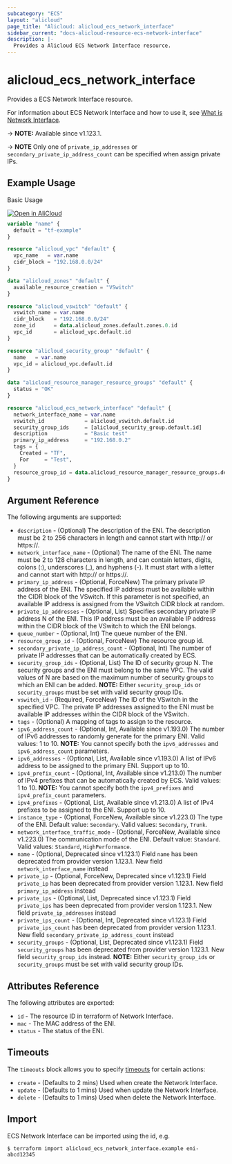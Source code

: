 ```yaml
---
subcategory: "ECS"
layout: "alicloud"
page_title: "Alicloud: alicloud_ecs_network_interface"
sidebar_current: "docs-alicloud-resource-ecs-network-interface"
description: |-
  Provides a Alicloud ECS Network Interface resource.
---
```


# alicloud_ecs_network_interface

Provides a ECS Network Interface resource.

For information about ECS Network Interface and how to use it, see [What is Network Interface](https://www.alibabacloud.com/help/en/doc-detail/58504.htm).

-> **NOTE:** Available since v1.123.1.

-> **NOTE** Only one of `private_ip_addresses` or `secondary_private_ip_address_count` can be specified when assign private IPs. 

## Example Usage

Basic Usage

<div style="display: block;margin-bottom: 40px;"><div class="oics-button" style="float: right;position: absolute;margin-bottom: 10px;">
  <a href="https://api.aliyun.com/terraform?resource=alicloud_ecs_network_interface&exampleId=424f8531-e314-8cfb-bb6e-ea1f70e0c71274f18f45&activeTab=example&spm=docs.r.ecs_network_interface.0.424f8531e3&intl_lang=EN_US" target="_blank">
    <img alt="Open in AliCloud" src="https://img.alicdn.com/imgextra/i1/O1CN01hjjqXv1uYUlY56FyX_!!6000000006049-55-tps-254-36.svg" style="max-height: 44px; max-width: 100%;">
  </a>
</div></div>

```terraform
variable "name" {
  default = "tf-example"
}

resource "alicloud_vpc" "default" {
  vpc_name   = var.name
  cidr_block = "192.168.0.0/24"
}

data "alicloud_zones" "default" {
  available_resource_creation = "VSwitch"
}

resource "alicloud_vswitch" "default" {
  vswitch_name = var.name
  cidr_block   = "192.168.0.0/24"
  zone_id      = data.alicloud_zones.default.zones.0.id
  vpc_id       = alicloud_vpc.default.id
}

resource "alicloud_security_group" "default" {
  name   = var.name
  vpc_id = alicloud_vpc.default.id
}

data "alicloud_resource_manager_resource_groups" "default" {
  status = "OK"
}

resource "alicloud_ecs_network_interface" "default" {
  network_interface_name = var.name
  vswitch_id             = alicloud_vswitch.default.id
  security_group_ids     = [alicloud_security_group.default.id]
  description            = "Basic test"
  primary_ip_address     = "192.168.0.2"
  tags = {
    Created = "TF",
    For     = "Test",
  }
  resource_group_id = data.alicloud_resource_manager_resource_groups.default.ids.0
}
```

## Argument Reference

The following arguments are supported:

* `description` - (Optional) The description of the ENI. The description must be 2 to 256 characters in length and cannot start with http:// or https://.
* `network_interface_name` - (Optional) The name of the ENI. The name must be 2 to 128 characters in length, and can contain letters, digits, colons (:), underscores (_), and hyphens (-). It must start with a letter and cannot start with http:// or https://.
* `primary_ip_address` - (Optional, ForceNew) The primary private IP address of the ENI. The specified IP address must be available within the CIDR block of the VSwitch. If this parameter is not specified, an available IP address is assigned from the VSwitch CIDR block at random.
* `private_ip_addresses` - (Optional, List) Specifies secondary private IP address N of the ENI. This IP address must be an available IP address within the CIDR block of the VSwitch to which the ENI belongs.
* `queue_number` - (Optional, Int) The queue number of the ENI.
* `resource_group_id` - (Optional, ForceNew) The resource group id.
* `secondary_private_ip_address_count` - (Optional, Int) The number of private IP addresses that can be automatically created by ECS.
* `security_group_ids` - (Optional, List) The ID of security group N. The security groups and the ENI must belong to the same VPC. The valid values of N are based on the maximum number of security groups to which an ENI can be added. **NOTE:** Either `security_group_ids` or `security_groups` must be set with valid security group IDs.
* `vswitch_id` - (Required, ForceNew) The ID of the VSwitch in the specified VPC. The private IP addresses assigned to the ENI must be available IP addresses within the CIDR block of the VSwitch.
* `tags` - (Optional) A mapping of tags to assign to the resource.
* `ipv6_address_count` - (Optional, Int, Available since v1.193.0) The number of IPv6 addresses to randomly generate for the primary ENI. Valid values: 1 to 10. **NOTE:** You cannot specify both the `ipv6_addresses` and `ipv6_address_count` parameters.
* `ipv6_addresses` - (Optional, List, Available since v1.193.0) A list of IPv6 address to be assigned to the primary ENI. Support up to 10.
* `ipv4_prefix_count` - (Optional, Int, Available since v1.213.0) The number of IPv4 prefixes that can be automatically created by ECS. Valid values: 1 to 10. **NOTE:** You cannot specify both the `ipv4_prefixes` and `ipv4_prefix_count` parameters.
* `ipv4_prefixes` - (Optional, List, Available since v1.213.0) A list of IPv4 prefixes to be assigned to the ENI. Support up to 10.
* `instance_type` - (Optional, ForceNew, Available since v1.223.0) The type of the ENI. Default value: `Secondary`. Valid values: `Secondary`, `Trunk`.
* `network_interface_traffic_mode` - (Optional, ForceNew, Available since v1.223.0) The communication mode of the ENI. Default value: `Standard`. Valid values: `Standard`, `HighPerformance`.
* `name` - (Optional, Deprecated since v1.123.1) Field `name` has been deprecated from provider version 1.123.1. New field `network_interface_name` instead
* `private_ip` - (Optional, ForceNew, Deprecated since v1.123.1) Field `private_ip` has been deprecated from provider version 1.123.1. New field `primary_ip_address` instead
* `private_ips` - (Optional, List, Deprecated since v1.123.1) Field `private_ips` has been deprecated from provider version 1.123.1. New field `private_ip_addresses` instead
* `private_ips_count` - (Optional, Int, Deprecated since v1.123.1) Field `private_ips_count` has been deprecated from provider version 1.123.1. New field `secondary_private_ip_address_count` instead
* `security_groups` - (Optional, List, Deprecated since v1.123.1) Field `security_groups` has been deprecated from provider version 1.123.1. New field `security_group_ids` instead. **NOTE:** Either `security_group_ids` or `security_groups` must be set with valid security group IDs.

## Attributes Reference

The following attributes are exported:

* `id` - The resource ID in terraform of Network Interface.
* `mac` - The MAC address of the ENI.
* `status` - The status of the ENI.

## Timeouts

The `timeouts` block allows you to specify [timeouts](https://www.terraform.io/docs/configuration-0-11/resources.html#timeouts) for certain actions:

* `create` - (Defaults to 2 mins) Used when create the Network Interface.
* `update` - (Defaults to 1 mins) Used when update the Network Interface.
* `delete` - (Defaults to 1 mins) Used when delete the Network Interface.

## Import

ECS Network Interface can be imported using the id, e.g.

```shell
$ terraform import alicloud_ecs_network_interface.example eni-abcd12345
```

